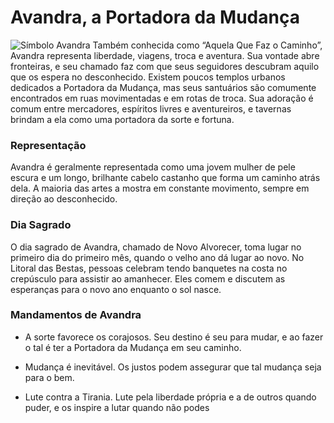 # **Avandra,** a Portadora da Mudança
![Símbolo Avandra](https://github.com/Iago31/Exandria-Players/blob/master/assets/S%C3%ADmbolo%20Avandra.png?raw=true)
Também conhecida como “Aquela Que Faz o Caminho”, Avandra representa liberdade, viagens, troca e aventura. Sua vontade abre fronteiras, e seu chamado faz com que seus seguidores descubram aquilo que os espera no desconhecido. Existem poucos templos urbanos dedicados a Portadora da Mudança, mas seus santuários são comumente encontrados em ruas movimentadas e em rotas de troca. Sua adoração é comum entre mercadores, espíritos livres e aventureiros, e tavernas brindam a ela como uma portadora da sorte e fortuna.

### **Representação**
Avandra é geralmente representada como uma jovem mulher de pele escura e um longo, brilhante cabelo castanho que forma um caminho atrás dela. A maioria das artes a mostra em constante movimento, sempre em direção ao desconhecido.
### **Dia Sagrado**
O dia sagrado de Avandra, chamado de Novo Alvorecer, toma lugar no primeiro dia do primeiro mês, quando o velho ano dá lugar ao novo. No Litoral das Bestas, pessoas celebram tendo banquetes na costa no crepúsculo para assistir ao amanhecer. Eles comem e discutem as esperanças para o novo ano enquanto o sol nasce.
### **Mandamentos de Avandra**
- A sorte favorece os corajosos. Seu destino é seu para mudar, e ao fazer o tal é ter a Portadora da Mudança em seu caminho.

- Mudança é inevitável. Os justos podem assegurar que tal mudança seja para o bem.

- Lute contra a Tirania. Lute pela liberdade própria e a de outros quando puder, e os inspire a lutar quando não podes